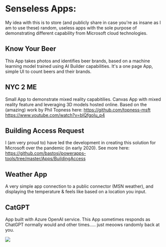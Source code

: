 # Senseless Apps: 
My idea with this is to store (and publicly share in case you're as insane as I am to use these) random, useless apps with the sole purpose of demonstrating different capability from Microsoft cloud technologies.

## Know Your Beer
This App takes photos and identifies beer brands, based on a machine learning model trained using AI Builder capabilities. It's a one page App, simple UI to count beers and their brands.


## NYC 2 ME
Small App to demonstrate mixed reality capabitilies. Canvas App with mixed reality feature and leveraging 3D models hosted online.
Based on the (amazing) work by Phil Topness here: 
https://github.com/topness-msft
https://www.youtube.com/watch?v=blQfgoIu_p4


## Building Access Request
I (am very proud to) have led the development in creating this solution for Microsoft over the pandemic (in early 2020).
See more here: https://github.com/bastosj/powerapps-tools/tree/master/Apps/BuildingAccess


## Weather App
A very simple app connection to a public connector (MSN weather), and displaying the temperature & feels like based on a location you input.

## CatGPT
App built with Azure OpenAI service. This App sometimes responds as ChatGPT normally would and other times..... just meoows randomly back at you.

![](https://github.com/bastosj/SenselessApps/blob/main/CatGPT/CatGPT.gif)
